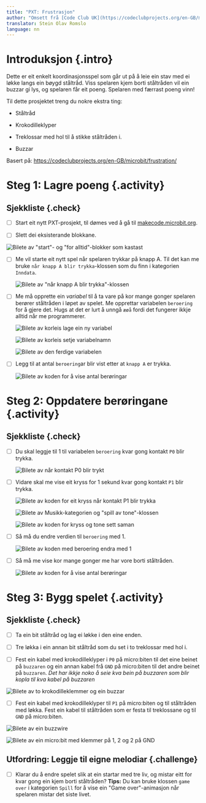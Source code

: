 ```yaml
---
title: "PXT: Frustrasjon"
author: "Omsett frå [Code Club UK](https://codeclubprojects.org/en-GB/microbit/frustration/)"
translator: Stein Olav Romslo
language: nn
---
```



# Introduksjon {.intro}

Dette er eit enkelt koordinasjonsspel som går ut på å leie ein stav med ei løkke
langs ein bøygd ståltråd. Viss spelaren kjem borti ståltråden vil ein buzzar gi
lys, og spelaren får eit poeng. Spelaren med færrast poeng vinn!

Til dette prosjektet treng du nokre ekstra ting:

- Ståltråd

- Krokodilleklyper

- Treklossar med hol til å stikke ståltråden i.

- Buzzar

Basert på: https://codeclubprojects.org/en-GB/microbit/frustration/


# Steg 1: Lagre poeng {.activity}

## Sjekkliste {.check}

- [ ] Start eit nytt PXT-prosjekt, til dømes ved å gå til
  [makecode.microbit.org](https://makecode.microbit.org/?lang=no).

- [ ] Slett dei eksisterande blokkane.

![Bilete av "start"- og "for alltid"-blokker som kastast](slett_standard_blokker.png)

- [ ] Me vil starte eit nytt spel når spelaren trykkar på knapp A. Til det kan
  me bruke `når knapp A blir trykka`-klossen som du finn i kategorien `Inndata`.

  ![Bilete av "når knapp A blir trykka"-klossen](naar_a_trykkes.png)

- [ ] Me må opprette ein *variabel* til å ta vare på kor mange gonger spelaren
  berører ståltråden i løpet av spelet. Me opprettar variabelen `beroering` for
  å gjere det. Hugs at det er lurt å unngå `æøå` fordi det fungerer ikkje alltid
  når me programmerer.

  ![Bilete av korleis lage ein ny variabel](lag_variabel_beroeringer.png)

  ![Bilete av korleis setje variabelnamn](lag_variabel_beroeringer2.png)

  ![Bilete av den ferdige variabelen](variabel_beroeringer.png)

- [ ] Legg til at antal `beroering`ar blir vist etter at `knapp A` er trykka.

  ![Bilete av koden for å vise antal berøringar](vis_tall_beroeringer.png)


# Steg 2: Oppdatere berøringane {.activity}

## Sjekkliste {.check}

- [ ] Du skal leggje til 1 til variabelen `beroering` kvar gong kontakt `P0`
  blir trykka.

  ![Bilete av når kontakt P0 blir trykt](kontakt_p0_trykkes.png)

- [ ] Vidare skal me vise eit kryss for 1 sekund kvar gong kontakt `P1` blir
  trykka.

  ![Bilete av koden for eit kryss når kontakt P1 blir trykka](pin1_bilde.png)

  ![Bilete av Musikk-kategorien og "spill av tone"-klossen](pin1_musikk.png)

  ![Bilete av koden for kryss og tone sett saman](pin1_pause.png)

- [ ] Så må du endre verdien til `beroering` med 1.

  ![Bilete av koden med beroering endra med 1](endre_beroeringer.png)

- [ ] Så må me vise kor mange gonger me har vore borti ståltråden.

  ![Bilete av koden for å vise antal berøringar](vis_beroeringer.png)


# Steg 3: Bygg spelet {.activity}

## Sjekkliste {.check}

- [ ] Ta ein bit ståltråd og lag ei løkke i den eine enden.

- [ ] Tre løkka i ein annan bit ståltråd som du set i to treklossar med hol i.

- [ ] Fest ein kabel med krokodilleklyper i `P0` på micro:biten til det eine
  beinet på `buzzaren` og ein annan kabel frå `GND` på micro:biten til det andre
  beinet på `buzzaren`. *Det har ikkje noko å seie kva bein på buzzaren som blir
  kopla til kva kabel på buzzaren*

![Bilete av to krokodilleklemmer og ein buzzar](buzzer.png)

- [ ] Fest ein kabel med krokodilleklyper til `P1` på micro:biten og til
  ståltråden med løkka. Fest ein kabel til ståltråden som er festa til
  treklossane og til `GND` på micro:biten.

![Bilete av ein buzzwire](buzzwire.png)

![Bilete av ein micro:bit med klemmer på 1, 2 og 2 på GND](microbit.png)

## Utfordring: Leggje til eigne melodiar {.challenge}

- [ ] Klarar du å endre spelet slik at ein startar med tre liv, og mistar eitt
  for kvar gong ein kjem borti ståltråden? __Tips:__ Du kan bruke klossen `game
  over` i kategorien `Spill` for å vise ein "Game over"-animasjon når spelaren
  mistar det siste livet.
